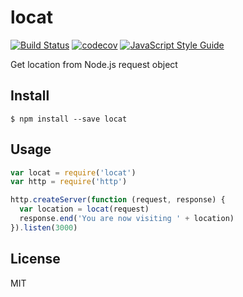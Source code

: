 # locat

[![Build Status](https://travis-ci.org/Gerhut/locat.svg?branch=master)](https://travis-ci.org/Gerhut/locat)
[![codecov](https://codecov.io/gh/Gerhut/locat/branch/master/graph/badge.svg)](https://codecov.io/gh/Gerhut/locat)
[![JavaScript Style Guide](https://img.shields.io/badge/code%20style-standard-brightgreen.svg)](http://standardjs.com/)

Get location from Node.js request object

## Install

    $ npm install --save locat

## Usage

```javascript
var locat = require('locat')
var http = require('http')

http.createServer(function (request, response) {
  var location = locat(request)
  response.end('You are now visiting ' + location)
}).listen(3000)
```

## License

MIT
